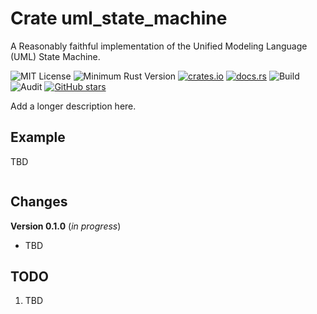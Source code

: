 # Crate uml_state_machine

A Reasonably faithful implementation of the Unified Modeling Language (UML) State Machine.

![MIT License](https://img.shields.io/badge/license-mit-118811.svg)
![Minimum Rust Version](https://img.shields.io/badge/Min%20Rust-1.40-green.svg)
[![crates.io](https://img.shields.io/crates/v/upnp-rs.svg)](https://crates.io/crates/uml_state_machine)
[![docs.rs](https://docs.rs/xml_dom/badge.svg)](https://docs.rs/uml_state_machine)
![Build](https://github.com/johnstonskj/rust-uml_state_machine/workflows/Rust/badge.svg)
![Audit](https://github.com/johnstonskj/rust-uml_state_machine/workflows/Security%20audit/badge.svg)
[![GitHub stars](https://img.shields.io/github/stars/johnstonskj/rust-uml_state_machine.svg)](https://github.com/johnstonskj/rust-uml_state_machine/stargazers)

Add a longer description here.

## Example

TBD

```rust
```

## Changes

**Version 0.1.0** (_in progress_)

* TBD

## TODO

1. TBD
